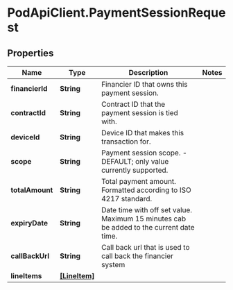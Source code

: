 # PodApiClient.PaymentSessionRequest

## Properties

Name | Type | Description | Notes
------------ | ------------- | ------------- | -------------
**financierId** | **String** | Financier ID that owns this payment session. | 
**contractId** | **String** | Contract ID that the payment session is tied with. | 
**deviceId** | **String** | Device ID that makes this transaction for. | 
**scope** | **String** | Payment session scope. - DEFAULT; only value currently supported.  | 
**totalAmount** | **String** | Total payment amount. Formatted according to ISO 4217 standard. | 
**expiryDate** | **String** | Date time with off set value. Maximum 15 minutes cab be added to the current date time. | 
**callBackUrl** | **String** | Call back url that is used to call back the financier system | 
**lineItems** | [**[LineItem]**](LineItem.md) |  | 


